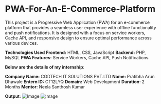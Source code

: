 # PWA-For-An-E-Commerce-Platform
This project is a Progressive Web Application (PWA) for an e-commerce platform that provides a seamless user experience with offline functionality and push notifications. It is designed with a focus on service workers, Cache API, and responsive design to ensure optimal performance across various devices.

**Technologies Used**
**Frontend:** HTML, CSS, JavaScript
**Backend:** PHP, MySQL
**PWA Features:** Service Workers, Cache API, Push Notifications

**Below are the details of my internship:**

**Company Name:** CODTECH IT SOLUTIONS PVT.LTD
**Name:** Pratibha Arun Dhawale
**Entern ID:** CT12LYQ
**Domain:** Web Development
**Duration:** 2 Months
**Mentor:** Neela Santhosh Kumar

**Output:**
![Image](https://github.com/user-attachments/assets/f16d7128-7d97-4e9e-9cf7-5cf0e02bc932)
![Image](https://github.com/user-attachments/assets/6906b404-a223-4e13-9929-343732098aa4)
